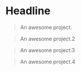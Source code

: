 # Headline

> An awesome project.

> An awesome project.2

> An awesome project.3

> An awesome project.4

